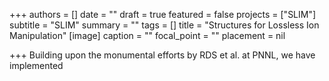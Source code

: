 +++
authors = []
date = ""
draft = true
featured = false
projects = ["SLIM"]
subtitle = "SLIM"
summary = ""
tags = []
title = "Structures for Lossless Ion Manipulation"
[image]
caption = ""
focal_point = ""
placement = nil

+++
Building upon the monumental efforts by RDS et al. at PNNL, we have implemented